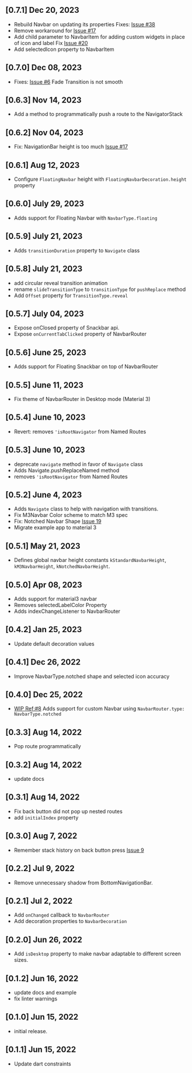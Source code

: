 ## [0.7.1] Dec 20, 2023

- Rebuild Navbar on updating its properties Fixes: [Issue #38](https://github.com/maheshmnj/navbar_router/issues/38)
- Remove workaround for [Issue #17](https://github.com/maheshmnj/navbar_router/issues/17)
- Add child parameter to NavbarItem for adding custom widgets in place of icon and label Fix [Issue #20](ttps://github.com/maheshmnj/navbar_router/issues/20)
- Add selectedIcon property to NavbarItem

## [0.7.0] Dec 08, 2023

- Fixes: [Issue #6](https://github.com/maheshmnj/navbar_router/issues/6) Fade Transition is not smooth

## [0.6.3] Nov 14, 2023

- Add a method to programmatically push a route to the NavigatorStack

## [0.6.2] Nov 04, 2023

- Fix: NavigationBar height is too much [Issue #17](https://github.com/maheshmnj/navbar_router/issues/17)

## [0.6.1] Aug 12, 2023

- Configure `FloatingNavbar` height with `FloatingNavbarDecoration.height` property

## [0.6.0] July 29, 2023

- Adds support for Floating Navbar with `NavbarType.floating`

## [0.5.9] July 21, 2023

- Adds `transitionDuration` property to `Navigate` class

## [0.5.8] July 21, 2023

- add circular reveal transition animation
- rename `slideTransitionType` to `transitionType` for `pushReplace` method
- Add `Offset` property for `TransitionType.reveal`

## [0.5.7] July 04, 2023

- Expose onClosed property of Snackbar api.
- Expose `onCurrentTabClicked` property of NavbarRouter

## [0.5.6] June 25, 2023

- Adds support for Floating Snackbar on top of NavbarRouter

## [0.5.5] June 11, 2023

- Fix theme of NavbarRouter in Desktop mode (Material 3)

## [0.5.4] June 10, 2023

- Revert: removes `'isRootNavigator` from Named Routes

## [0.5.3] June 10, 2023

- deprecate `navigate` method in favor of `Navigate` class
- Adds Navigate.pushReplaceNamed method
- removes `'isRootNavigator` from Named Routes

## [0.5.2] June 4, 2023

- Adds `Navigate` class to help with navigation with transitions.
- Fix M3Navbar Color scheme to match M3 spec
- Fix: Notched Navbar Shape [Issue 19](https://github.com/maheshmnj/navbar_router/issues/19)
- Migrate example app to material 3

## [0.5.1] May 21, 2023

- Defines global navbar height constants `kStandardNavbarHeight`, `kM3NavbarHeight`, `kNotchedNavbarHeight`.

## [0.5.0] Apr 08, 2023

- Adds support for material3 navbar
- Removes selectedLabelColor Property
- Adds indexChangeListener to NavbarRouter

## [0.4.2] Jan 25, 2023

- Update default decoration values

## [0.4.1] Dec 26, 2022

- Improve NavbarType.notched shape and selected icon accuracy

## [0.4.0] Dec 25, 2022

- [WIP Ref:#8](https://github.com/maheshmnj/navbar_router/issues/8) Adds support for custom Navbar using `NavbarRouter.type: NavbarType.notched`

## [0.3.3] Aug 14, 2022

- Pop route programmatically

## [0.3.2] Aug 14, 2022

- update docs

## [0.3.1] Aug 14, 2022

- Fix back button did not pop up nested routes
- add `initialIndex` property

## [0.3.0] Aug 7, 2022

- Remember stack history on back button press [Issue 9](https://github.com/maheshmnj/navbar_router/issues/9)

## [0.2.2] Jul 9, 2022

- Remove unnecessary shadow from BottomNavigationBar.

## [0.2.1] Jul 2, 2022

- Add `onChanged` callback to `NavbarRouter`
- Add decoration properties to `NavbarDecoration`

## [0.2.0] Jun 26, 2022

- Add `isDesktop` property to make navbar adaptable
  to different screen sizes.

## [0.1.2] Jun 16, 2022

- update docs and example
- fix linter warnings

## [0.1.0] Jun 15, 2022

- initial release.

## [0.1.1] Jun 15, 2022

- Update dart constraints
